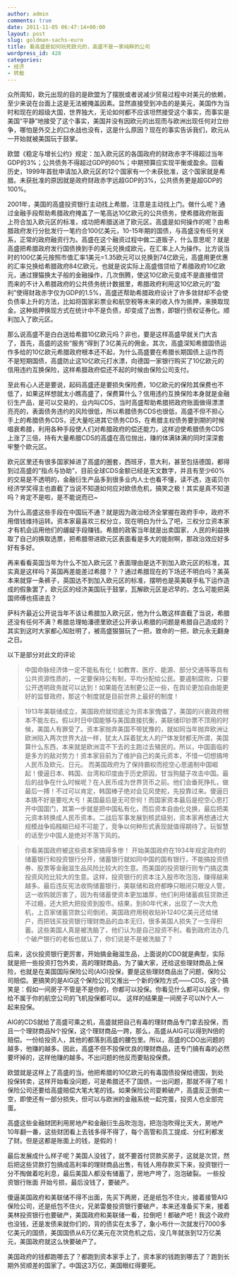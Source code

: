 ```yaml
---
author: admin
comments: true
date: 2011-11-05 06:47:14+00:00
layout: post
slug: goldman-sachs-euro
title: 看高盛是如何玩死欧元的，高盛不是一家纯粹的公司
wordpress_id: 428
categories:
- 经济
- 转载
---
```


众所周知，欧元出现的目的是欧盟为了摆脱或者说减少贸易过程中对美元的依赖，至少来说在台面上这是无法被掩盖因素。显然直接受到冲击的是美元，美国作为当时和现在的超级大国，世界独大，无论如何都不应该坦然接受这个事实，而事实是美国“平静”地接受了这个事实，美国并没有因欧元的出现而与欧洲出现任何对立纷争，哪怕是外交上的口水战也没有，这是什么原因？现在的事实告诉我们，欧元从一开始就被美国玩于鼓掌。

欧盟《稳定与增长公约》规定：加入欧元区的各国政府的财政赤字不得超过当年GDP的3%；公共债务不得超过GDP的60%；中期预算应实现平衡或盈余。回看历史，1999年首批申请加入欧元区的12个国家有一个未获批准，这个国家就是希腊。未获批准的原因就是政府财政赤字远超GDP的3%，公共债务更是超GDP的100%。

2001年，美国的高盛投资银行主动找上希腊，注意是主动找上门。做什么呢？通过金融手段帮助希腊政府掩盖了一笔高达10亿欧元的公共债务，使希腊政府账面上符合加入欧元区的标准，成功把希腊送进了欧元区。高盛是如何操作的呢？由希腊政府发行分批发行一笔约合100亿美元，10-15年期的国债，与高盛没有任何关系，正常的政府融资行为。高盛在这个融资过程中做二道贩子，什么意思呢？就是高盛把希腊政府发行国债换到手的美元兑换成欧元，在汇率上人为操作。比方说当时的100亿美元按照市值汇率1美元=1.35欧元可以兑换到74亿欧元，高盛用更优惠的汇率兑换给希腊政府84亿欧元，也就是说实际上高盛借贷给了希腊政府10亿欧元，通过狸猫换太子般的金融操作，几次倒腾，使这10亿欧元变成不是直接借贷而来的不计入希腊政府的公共债务统计数据里，希腊政府利用这10亿欧元的“盈利”使得财政赤字仅为GDP的1.5%，高盛还帮助希腊政府设计了许多敛财却不会使负债率上升的方法，比如将国家彩票业和航空税等未来的收入作为抵押，来换取现金。这种抵押换现方式在统计中不是负债，却变成了出售，即银行债权证券化。顺利加入了欧元区。

那么说高盛不是白白送给希腊10亿欧元吗？非也，要是这样高盛早就关门大吉了，首先，高盛的这些“服务”得到了3亿美元的佣金。其次，高盛深知希腊国债运作多给的10亿欧元希腊政府根本还不起，为什么高盛要在希腊长期国债上运作而不是短期国债，高盛防止这10亿欧元打水漂，向德国一家银行购买了10亿欧元的信用违约互换保险，这样希腊政府偿还不起的时候由保险公司支付。

至此有心人还是要说，起码高盛还是要损失保险费，10亿欧元的保险其保费也不低了，如果这样想就太小瞧高盛了，保费算什么？信用违约互换保险本身就是金融衍生产品，是可以交易的，业内叫CDS，当时高盛帮助希腊把政府账面做得漂漂亮亮的，表面债务违约的风险很低，所以希腊债务CDS也很低，高盛不但不担心手上的希腊债务CDS，还大量吃进其它债务CDS，在希腊主权债务要到期的时候唱衰希腊，利用各种手段使人们对希腊政府的偿还能力，这样迫使希腊债务CDS上涨了三倍，持有大量希腊CDS的高盛在高位抛出，赚的体满钵满的同时深深套牢整个欧元区。

欧元区里还有很多国家掉进了高盛的圈套，西班牙，意大利，甚至包括德国，都得到过高盛的“指点与协助”，目前全球CDS金额已经是天文数字，并且有至少60%的交易是不透明的，金融衍生产品多到很多业内人士也看不懂，读不透，连诺贝尔经济学奖得主也直截了当说不知道如何应对欧债危机，搞笑之极！其实是真不知道吗？肯定不是啦，是不能说而已~

为什么高盛这些手段在中国玩不通？就是因为政治经济全掌握在政府手中，政府不用借钱维持运转。资本家最喜欢三权分立，现在明白为什么了吧，三权分立资本家才有机会运用他们的龌龊手段赚钱。希腊的政客当年就是出卖国家，人民的利益换取了自己的换取选票，把希腊带进欧元区表面看是多大的能耐啊，那政治效应好多好有多好。

再来看看英国当年为什么不加入欧元区？表面理由是达不到加入欧元区的标准，其实真是这样吗？英国再差能差过希腊？？？通过希腊现在的下场还不明白吗？美英本来就穿一条裤子，英国达不到加入欧元区的标准，摆明也是英美联手私下运作造成的假象罢了，欧元区的经济美国玩于鼓掌，瓦解欧元区是迟早的，怎么可能把英国师傅也搭进去？

萨科齐最近公开说当年不该让希腊加入欧元区，他为什么敢这样直截了当说，希腊还没有任何不满？希腊总理帕潘德里欧还公开承认希腊的问题是希腊自己造成的？其实到这时大家都心知肚明了，被高盛狠狠玩了一把，致命的一把，欧元永无翻身之日。

以下是部分对此文的评论


> 中国命脉经济体一定不能私有化！如教育、医疗、能源、部分交通等等具有公共资源性质的，一定要保持公有制，平均分配给公民。要遏制腐败，只要公开透明政务就可以达到！如果能在法制更公正一些，在舆论更加自由能更好的监督政府，那这个制度就是目前世界上最好的制度！




> 1913年美联储成立，美国政府就彻底沦为资本家傀儡了，美国的兴衰政府根本不能左右。假以时日中国能够与美国直接抗衡，美联储印钞票不顶用的时候，美国人有罪受了。资本家抛弃美国不带犹豫的，就如同当年抛弃欧洲让欧洲陷入两次世界大战一样，犹太人踩着犹太人的尸体发财都无所谓，美国算什么东西，本来就是欧洲混不下去的主跑过去殖民的。所以，中国面临的是多方的敌对势力！资本家目前为了维护自己的美元资本，不惜一切想搞垮人民币及欧元、日元。
而美国政府为了保持霸权而挖空心思遏制中国崛起！傻逼日本、韩国、台湾和印度由于历史原因，甘当狗腿子攻击中国。最后的战争在什么时候呢？在人民币成为世界货币之前。他们会垂死挣扎，做最后一搏！不过可以肯定，韩国棒子绝对会见风使舵，先投靠过来。傻逼日本搞不好是要吃大亏！美国最后是无可奈何！而国家资本最后是挖空心思打开中国国门，其第一步就是把中国私有化，而后资本自由化兑换，最后把美元资本转换成人民币资本。二战后军事发展到核武级别，资本家再想通过大规模战争捣糨糊已经不可能了，竞争以何种形式表现就值得期待了。玩智慧的话至少中国人是绝对不落下风的。




> 你看美国政府被这些资本家搞得多惨！
开始美国政府在1934年规定政府的储蓄银行和投资银行分开，储蓄银行就如同中国的国有银行，不能搞投资债券、股票等金融滋生品风险比较大的生意。而美国的投资银行则专门搞这类投资风险比较大的生意。这样，投资银行的资本注入股市吹泡泡，赚得越来越多。最后违反宪法收购储蓄银行，美联储和政府都睁只眼闭只眼没人管，这一收购就厉害了，因为有储蓄使资本更加雄厚，他们利用储蓄疯狂贷款还不过瘾，还大把大把投资到股市。结果，到80年代末，出现了一次大危机，上百家储蓄贷款公司倒闭，美国政府用税收贴补1240亿美元还给储户，而把钱买投资银行理财商品的血本无归，很多美国人损失了一生得积蓄。这些美国人真是被洗脑了，他们认为是自己投资不利，看到政府法办几个破产银行的老板也就认了，你们说是不是被洗脑了？

后来，这伙投资银行更厉害，开始搞金融滋生品，上面说的CDO就是典型，实际就是把一些投资打包外卖，高的理财商品，为了骗大家，还给这些理财商品上保险，也就是在美国国际保险公司(AIG)投保，要是这些理财商品出了问题，保险公司赔偿。更搞笑的是AIG这个保险公司又推出一个新的保险方式——CDS，这个搞笑是：假如一间房子不管是不是你的，你都可以投保。你看见什么都可以投保，你给不属于你的航空公司的飞机投保都可以。
这样的结果是一间房子可以N个人一起来投保。

AIG的CDS就给了高盛可乘之机，高盛就把自己有毒的理财商品专门拿去投保，而且一个理财商品N个投保，这个理财商品一跨，那么，高盛从AIG可以得到N倍的赔偿。一份给投资人，其他的都落到高盛的腰包里。所以，高盛的CDO出问题的越多，他赚的越多。因此，高盛不但不投保优良的理财商品，还专门搞有毒的必然要坏掉的，这样他赚的越多。不出问题的他反而要贴投保费。

欧盟就是这样上了高盛的当。他把希腊的10亿欧元的有毒国债投保给德国，到处投保转卖，这样开始看没问题，可是希腊还不了国债，一出问题，那就不得了啦！保险公司还要给高盛赔偿大笔大笔的钱。如果保险公司耍赖破产，高盛反正倒卖一空，即使还有一部分损失，但可以与欧洲的金融系统一起完蛋，投资人也全部完蛋。

高盛这些金融财团利用房地产和金融衍生品吹泡泡，把泡泡吹得比天大，房地产10年翻一番，这些财团看上去钱多得不得了，每个高管和员工提成、分红利都发了财。但是这都是账面上的钱，是假的！

最后发展成什么样子呢？美国人没钱了，就不要首付贷款买房子，这就是次贷，然后把这些贷款打包搞成高利率的理财商品出售，有钱人用存款买下来，投资银行一分不掏做着吃利息，最后美国人都没有储蓄了，房地产垮了，泡泡破裂。
一些投资银行账面 开始亏损，最后没钱了，要破产。

傻逼美国政府和美联储不得不出面，先买下两房，还是纸包不住火，接着接管AIG保险公司，还是纸包不住火，兄弟雷曼投资银行要破产，本来还准备买下来，接着美林投资银行也要破产，美国政府和美联储一看，拉倒吧！都破产吧！我这个政府也没钱，还是发债来就你们的，背的债实在太多了，象小布什一次就发行7000多亿美元的国债，美国国债从6万亿美元在次贷危机之后，没几年就涨到12万亿美元，美国政府就这么快要破产了。

美国政府的钱都跑哪去了？都跑到资本家手上了，资本家的钱跑到哪去了？跑到长期外贸顺差的国家了。中国这3万亿，美国眼红得要死。
